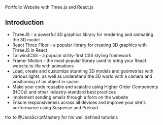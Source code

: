  Portfolio Website with Three.js and React.js


## Introduction

 
- ThreeJS - a powerful 3D graphics library for rendering and animating the 3D model
- React Three Fiber - a popular library for creating 3D graphics with ThreeJS in React
- TailwindCSS - a popular utility-first CSS styling framework
- Framer Motion - the most popular library used to bring your React website to life with animations
- Load, create and customize stunning 3D models and geometries with various lights, as well as understand the 3D world with a camera and positioning of an object in space.
- Make your code reusable and scalable using Higher Order Components (HOCs) and other industry-standard best practices
- Implement sending emails through a form on the website
- Ensure responsiveness across all devices and improve your site's performance using Suspense and Preload.


thx to @JavaScriptMastery for his well defined tutorials 
